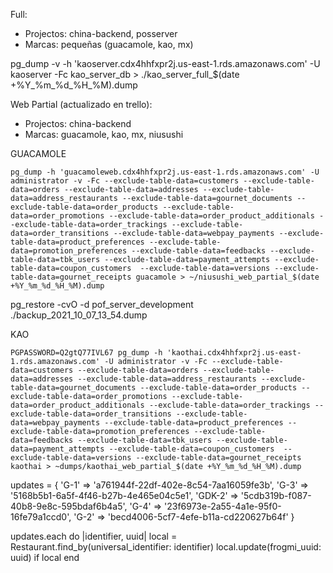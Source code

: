 Full:
- Projectos: china-backend, posserver
- Marcas: pequeñas (guacamole, kao, mx)

pg_dump -v -h 'kaoserver.cdx4hhfxpr2j.us-east-1.rds.amazonaws.com' -U kaoserver -Fc kao_server_db > ./kao_server_full_$(date +%Y_%m_%d_%H_%M).dump


Web Partial (actualizado en trello):
- Projectos: china-backend
- Marcas: guacamole, kao, mx, niusushi

GUACAMOLE
```psql
pg_dump -h 'guacamoleweb.cdx4hhfxpr2j.us-east-1.rds.amazonaws.com' -U administrator -v -Fc --exclude-table-data=customers --exclude-table-data=orders --exclude-table-data=addresses --exclude-table-data=address_restaurants --exclude-table-data=gournet_documents --exclude-table-data=order_products --exclude-table-data=order_promotions --exclude-table-data=order_product_additionals --exclude-table-data=order_trackings --exclude-table-data=order_transitions --exclude-table-data=webpay_payments --exclude-table-data=product_preferences --exclude-table-data=promotion_preferences --exclude-table-data=feedbacks --exclude-table-data=tbk_users --exclude-table-data=payment_attempts --exclude-table-data=coupon_customers  --exclude-table-data=versions --exclude-table-data=gournet_receipts guacamole > ~/niusushi_web_partial_$(date +%Y_%m_%d_%H_%M).dump 
```

pg_restore -cvO -d pof_server_development ./backup_2021_10_07_13_54.dump


KAO
```psql
PGPASSWORD=Q2gtQ77IVL67 pg_dump -h 'kaothai.cdx4hhfxpr2j.us-east-1.rds.amazonaws.com' -U administrator -v -Fc --exclude-table-data=customers --exclude-table-data=orders --exclude-table-data=addresses --exclude-table-data=address_restaurants --exclude-table-data=gournet_documents --exclude-table-data=order_products --exclude-table-data=order_promotions --exclude-table-data=order_product_additionals --exclude-table-data=order_trackings --exclude-table-data=order_transitions --exclude-table-data=webpay_payments --exclude-table-data=product_preferences --exclude-table-data=promotion_preferences --exclude-table-data=feedbacks --exclude-table-data=tbk_users --exclude-table-data=payment_attempts --exclude-table-data=coupon_customers  --exclude-table-data=versions --exclude-table-data=gournet_receipts kaothai > ~dumps/kaothai_web_partial_$(date +%Y_%m_%d_%H_%M).dump 
```


updates = {
  'G-1' => 'a761944f-22df-402e-8c54-7aa16059fe3b',
  'G-3' => '5168b5b1-6a5f-4f46-b27b-4e465e04c5e1',
  'GDK-2' => '5cdb319b-f087-40b8-9e8c-595bdaf6b4a5',
  'G-4' => '23f6973e-2a55-4a1e-95f0-16fe79a1ccd0',
  'G-2' => 'becd4006-5cf7-4efe-b11a-cd220627b64f'
}

updates.each do |identifier, uuid|
  local = Restaurant.find_by(universal_identifier: identifier)
  local.update(frogmi_uuid: uuid) if local
end